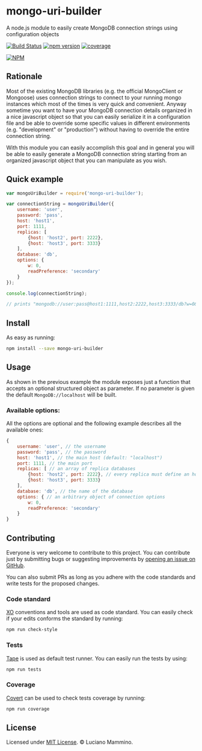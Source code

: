 # mongo-uri-builder
A node.js module to easily create MongoDB connection strings using configuration objects

[![Build Status](https://travis-ci.org/lmammino/mongo-uri-builder.svg)](https://travis-ci.org/lmammino/mongo-uri-builder) [![npm version](https://badge.fury.io/js/mongo-uri-builder.svg)](http://badge.fury.io/js/mongo-uri-builder) [![coverage](https://coveralls.io/repos/lmammino/mongo-uri-builder/badge.svg?branch=master&service=github)](https://coveralls.io/github/lmammino/mongo-uri-builder?branch=master)

[![NPM](https://nodei.co/npm/mongo-uri-builder.png)](https://nodei.co/npm/mongo-uri-builder/)


## Rationale

Most of the existing MongoDB libraries (e.g. the official MongoClient or Mongoose) uses connection strings to connect to your running mongo instances which most of the times is very quick and convenient.
Anyway sometime you want to have your MongoDB connection details organized in a nice javascript object so that you can easily serialize it in a configuration file and be able to override some specific values in different environments (e.g. "development" or "production") without having to override the entire connection string. 

With this module you can easily accomplish this goal and in general you will be able to easily generate a MongoDB connection string starting from an organized javascript object that you can manipulate as you wish.


## Quick example

```javascript
var mongoUriBuilder = require('mongo-uri-builder');

var connectionString = mongoUriBuilder({
	username: 'user',
	password: 'pass',
	host: 'host1',
	port: 1111,
	replicas: [
		{host: 'host2', port: 2222},
		{host: 'host3', port: 3333}
	],
	database: 'db',
	options: {
		w: 0,
		readPreference: 'secondary'
	}
});

console.log(connectionString); 

// prints "mongodb://user:pass@host1:1111,host2:2222,host3:3333/db?w=0&readPreference=secondary"
```


## Install

As easy as running:

```bash
npm install --save mongo-uri-builder
```


## Usage

As shown in the previous example the module exposes just a function that accepts an optional structured object as parameter. If no parameter is given the default `MongoDB://localhost` will be built.

### Available options:

All the options are optional and the following example describes all the available ones:

```javascript
{
	username: 'user', // the username
	password: 'pass', // the password
	host: 'host1', // the main host (default: "localhost")
	port: 1111, // the main port
	replicas: [ // an array of replica databases
		{host: 'host2', port: 2222}, // every replica must define an host, the port is optional
		{host: 'host3', port: 3333}
	],
	database: 'db', // the name of the database
	options: { // an arbitrary object of connection options
		w: 0,
		readPreference: 'secondary'
	}
}
```

## Contributing

Everyone is very welcome to contribute to this project. You can contribute just by submitting bugs or suggesting improvements by [opening an issue on GitHub](https://github.com/lmammino/mongo-uri-builder/issues).

You can also submit PRs as long as you adhere with the code standards and write tests for the proposed changes.

### Code standard

[XO](https://www.npmjs.com/package/xo) conventions and tools are used as code standard. You can easily check if your edits conforms the standard by running:

```bash
npm run check-style
```

### Tests

[Tape](https://www.npmjs.com/package/tape) is used as default test runner. You can easily run the tests by using:

```bash
npm run tests
```

### Coverage

[Covert](https://www.npmjs.com/package/covert) can be used to check tests coverage by running:

```bash
npm run coverage
```


## License

Licensed under [MIT License](https://github.com/lmammino/mongo-uri-builder/blob/master/LICENSE). © Luciano Mammino.
